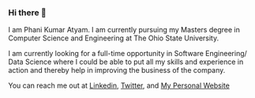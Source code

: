 ### Hi there 👋

I am Phani Kumar Atyam. I am currently pursuing my Masters degree in Computer Science and Engineering at The Ohio State University.

I am currently looking for a full-time opportunity in Software Engineering/ Data Science where I could be able to put all my skills and experience in action and thereby help in improving the business of the company. 

You can reach me out at [Linkedin](https://www.linkedin.com/in/phani-kumar-atyam-56270a99/), [Twitter](https://twitter.com/thephaniguy/), and [My Personal Website](http://www.phanikumaratyam.me)

<!--
**phanikumaratyam/phanikumaratyam** is a ✨ _special_ ✨ repository because its `README.md` (this file) appears on your GitHub profile.

Here are some ideas to get you started:

- 🔭 I’m currently working on ...
- 🌱 I’m currently learning ...
- 👯 I’m looking to collaborate on ...
- 🤔 I’m looking for help with ...
- 💬 Ask me about ...
- 📫 How to reach me: ...
- 😄 Pronouns: ...
- ⚡ Fun fact: ...
-->
